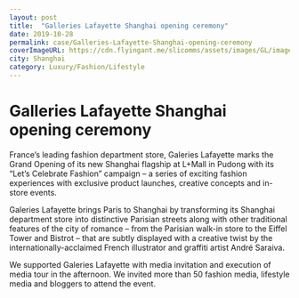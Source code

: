 ```yaml
---
layout: post
title:  "Galleries Lafayette Shanghai opening ceremony"
date: 2019-10-28
permalink: case/Galleries-Lafayette-Shanghai-opening-ceremony
coverImageURL: https://cdn.flyingant.me/slicomms/assets/images/GL/image-1.jpg
city: Shanghai
category: Luxury/Fashion/Lifestyle
---
```

<h1>Galleries Lafayette Shanghai opening ceremony</h1>
<div class='carousel'>
  <div class='item'>
    <div style="background: url('https://cdn.flyingant.me/slicomms/assets/images/GL/image-1.jpg');background-size: contain;background-repeat: no-repeat;background-position: center;"></div>
  </div>
  <div class='item'>
    <div style="background: url('https://cdn.flyingant.me/slicomms/assets/images/GL/image-2.jpg');background-size: contain;background-repeat: no-repeat;background-position: center;"></div>
  </div>
  <div class='item'>
    <div style="background: url('https://cdn.flyingant.me/slicomms/assets/images/GL/image-3.jpg');background-size: contain;background-repeat: no-repeat;background-position: center;"></div>
  </div>
  <div class='item'>
    <div style="background: url('https://cdn.flyingant.me/slicomms/assets/images/GL/image-4.jpg');background-size: contain;background-repeat: no-repeat;background-position: center;"></div>
  </div>
  <div class='item'>
    <div style="background: url('https://cdn.flyingant.me/slicomms/assets/images/GL/image-5.jpg');background-size: contain;background-repeat: no-repeat;background-position: center;"></div>
  </div>
</div>

<p>
France’s leading fashion department store, Galeries Lafayette marks the Grand Opening of its new Shanghai flagship at L+Mall in Pudong with its “Let’s Celebrate Fashion” campaign – a series of exciting fashion experiences with exclusive product launches, creative concepts and in-store events. 
</p>
<p>
Galeries Lafayette brings Paris to Shanghai by transforming its Shanghai department store into distinctive Parisian streets along with other traditional features of the city of romance – from the Parisian walk-in store to the Eiffel Tower and Bistrot – that are subtly displayed with a creative twist by the internationally-acclaimed French illustrator and graffiti artist André Saraiva. 
</p>
<p>
We supported Galeries Lafayette with media invitation and execution of media tour in the afternoon. We invited more than 50 fashion media, lifestyle media and bloggers to attend the event. 
</p>

